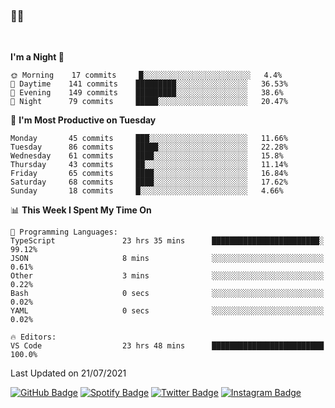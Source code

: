 ### 🤙🍺

<!-- <a href="https://github-readme-stats.vercel.app/api?username=hzak2xx&count_private=true&show_icons=true&theme=dracula">
  <img align="center" src="https://github-readme-stats.vercel.app/api?username=hzak2xx&count_private=true&show_icons=true&theme=dracula" />
</a>
</br> -->
</br>

<!--START_SECTION:waka-->
**I'm a Night 🦉** 

```text
🌞 Morning    17 commits     █░░░░░░░░░░░░░░░░░░░░░░░░   4.4% 
🌆 Daytime    141 commits    █████████░░░░░░░░░░░░░░░░   36.53% 
🌃 Evening    149 commits    █████████░░░░░░░░░░░░░░░░   38.6% 
🌙 Night      79 commits     █████░░░░░░░░░░░░░░░░░░░░   20.47%

```
📅 **I'm Most Productive on Tuesday** 

```text
Monday       45 commits     ███░░░░░░░░░░░░░░░░░░░░░░   11.66% 
Tuesday      86 commits     █████░░░░░░░░░░░░░░░░░░░░   22.28% 
Wednesday    61 commits     ████░░░░░░░░░░░░░░░░░░░░░   15.8% 
Thursday     43 commits     ██░░░░░░░░░░░░░░░░░░░░░░░   11.14% 
Friday       65 commits     ████░░░░░░░░░░░░░░░░░░░░░   16.84% 
Saturday     68 commits     ████░░░░░░░░░░░░░░░░░░░░░   17.62% 
Sunday       18 commits     █░░░░░░░░░░░░░░░░░░░░░░░░   4.66%

```


📊 **This Week I Spent My Time On** 

```text
💬 Programming Languages: 
TypeScript               23 hrs 35 mins      ████████████████████████░   99.12% 
JSON                     8 mins              ░░░░░░░░░░░░░░░░░░░░░░░░░   0.61% 
Other                    3 mins              ░░░░░░░░░░░░░░░░░░░░░░░░░   0.22% 
Bash                     0 secs              ░░░░░░░░░░░░░░░░░░░░░░░░░   0.02% 
YAML                     0 secs              ░░░░░░░░░░░░░░░░░░░░░░░░░   0.02%

🔥 Editors: 
VS Code                  23 hrs 48 mins      █████████████████████████   100.0%

```


 Last Updated on 21/07/2021
<!--END_SECTION:waka-->

[![GitHub Badge](https://img.shields.io/badge/GitHub-100000?style=for-the-badge&logo=github&logoColor=white)](https://github.com/hzak2xx)
[![Spotify Badge](https://img.shields.io/badge/Spotify-1ED760?&style=for-the-badge&logo=spotify&logoColor=white)](https://open.spotify.com/user/uf90s6sbbh75a1mt44clkhkvf)
[![Twitter Badge](https://img.shields.io/badge/Twitter-1DA1F2?style=for-the-badge&logo=twitter&logoColor=white)](https://twitter.com/hzak2xx)
[![Instagram Badge](https://img.shields.io/badge/Instagram-E4405F?style=for-the-badge&logo=instagram&logoColor=white)](https://www.instagram.com/hzak2xx/)
